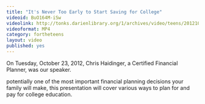 ```yaml
---
title: "It's Never Too Early to Start Saving for College"
videoid: BuO164M-iSw
videolink: http://tonks.darienlibrary.org/1/archives/video/teens/20121023_early_college_saving.mp4
videoformat: MP4
category: fortheteens
layout: video
published: yes
---
```


On Tuesday, October 23, 2012, Chris Haidinger, a Certified Financial Planner, was our speaker. 

potentially one of the most important financial planning decisions your family will make, this presentation will cover various ways to plan for and pay for college education.